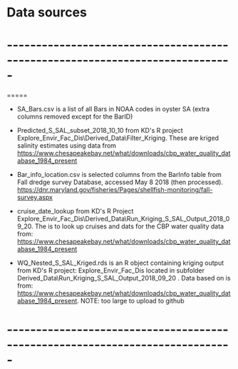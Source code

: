 Data sources
================

# -----------------------------------------------------------------------------
=====
+ SA_Bars.csv is a list of all Bars in NOAA codes in oyster SA (extra columns removed except for the BarID)

+ Predicted_S_SAL_subset_2018_10_10 from KD's R project 
Explore_Envir_Fac_Dis\Derived_Data\Filter_Kriging.
These are kriged salinity estimates using data from
https://www.chesapeakebay.net/what/downloads/cbp_water_quality_database_1984_present

+ Bar_info_location.csv is selected columns from the BarInfo table from Fall dredge survey Database, accessed May 8 2018 (then processed). https://dnr.maryland.gov/fisheries/Pages/shellfish-monitoring/fall-survey.aspx

+ cruise_date_lookup from KD's R Project
Explore_Envir_Fac_Dis\Derived_Data\Run_Kriging_S_SAL_Output_2018_09_20.
The is to look up  cruises and dats for the CBP water quality data from:
https://www.chesapeakebay.net/what/downloads/cbp_water_quality_database_1984_present

+ WQ_Nested_S_SAL_Kriged.rds is an R object containing kriging output from KD's 
R project: Explore_Envir_Fac_Dis located in subfolder Derived_Data\Run_Kriging_S_SAL_Output_2018_09_20 . Data based on is from:
https://www.chesapeakebay.net/what/downloads/cbp_water_quality_database_1984_present. NOTE: too large to upload to github

# -----------------------------------------------------------------------------